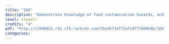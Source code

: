 ```yaml
---
title: "168"
description: "Demonstrate knowledge of food contamination hazards, and control methods used in a food business"
level: <level>
credits: "4"
pdf: "http://c1940652.r52.cf0.rackcdn.com/55e4b734ff2a7c0777000e0b/168.pdf"
categories:
---
```

